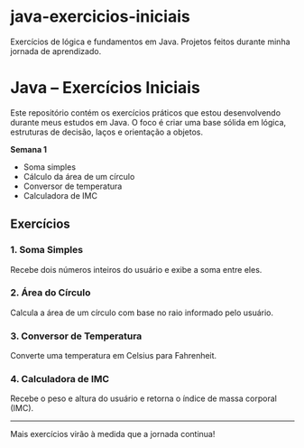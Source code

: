 # java-exercicios-iniciais
Exercícios de lógica e fundamentos em Java. Projetos feitos durante minha jornada de aprendizado.
# Java – Exercícios Iniciais

Este repositório contém os exercícios práticos que estou desenvolvendo durante meus estudos em Java. O foco é criar uma base sólida em lógica, estruturas de decisão, laços e orientação a objetos.

**Semana 1**  
- Soma simples  
- Cálculo da área de um círculo  
- Conversor de temperatura
- Calculadora de IMC  

## Exercícios

### 1. Soma Simples
Recebe dois números inteiros do usuário e exibe a soma entre eles.

### 2. Área do Círculo
Calcula a área de um círculo com base no raio informado pelo usuário.

### 3. Conversor de Temperatura
Converte uma temperatura em Celsius para Fahrenheit.

### 4. Calculadora de IMC
Recebe o peso e altura do usuário e retorna o índice de massa corporal (IMC).

---

Mais exercícios virão à medida que a jornada continua!
